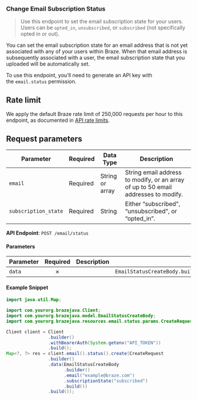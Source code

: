 
### Change Email Subscription Status <a name="create"></a>

> Use this endpoint to set the email subscription state for your users. Users can be `opted_in`, `unsubscribed`, or `subscribed` (not specifically opted in or out). 
  

You can set the email subscription state for an email address that is not yet associated with any of your users within Braze. When that email address is subsequently associated with a user, the email subscription state that you uploaded will be automatically set.

To use this endpoint, you’ll need to generate an API key with the `email.status` permission.

## Rate limit

We apply the default Braze rate limit of 250,000 requests per hour to this endpoint, as documented in [API rate limits](https://www.braze.com/docs/api/api_limits/).

## Request parameters

| Parameter | Required | Data Type | Description |
| --- | --- | --- | --- |
| `email` | Required | String or array | String email address to modify, or an array of up to 50 email addresses to modify. |
| `subscription_state` | Required | String | Either “subscribed”, “unsubscribed”, or “opted_in”. |

**API Endpoint**: `POST /email/status`

#### Parameters

| Parameter | Required | Description | Example |
|-----------|:--------:|-------------|--------|
| `data` | ✗ |  | `EmailStatusCreateBody.builder().email("example@braze.com").subscriptionState("subscribed").build()` |

#### Example Snippet

```java
import java.util.Map;

import com.yourorg.brazejava.Client;
import com.yourorg.brazejava.model.EmailStatusCreateBody;
import com.yourorg.brazejava.resources.email.status.params.CreateRequest;

Client client = Client
                .builder()
                .withBearerAuth(System.getenv("API_TOKEN"))
                .build();
Map<?, ?> res = client.email().status().create(CreateRequest
                .builder()
                .data(EmailStatusCreateBody
                      .builder()
                      .email("example@braze.com")
                      .subscriptionState("subscribed")
                      .build())
                .build());
```

